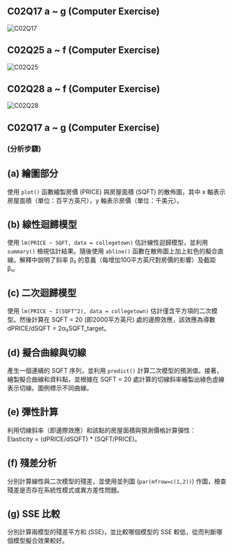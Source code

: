
## C02Q17 a ~ g (Computer Exercise)
![C02Q17](https://github.com/user-attachments/assets/23ae9b10-d623-4468-9c54-831dfc437d55)

## C02Q25 a ~ f (Computer Exercise)
![C02Q25](https://github.com/user-attachments/assets/d0ea2c24-0947-4b11-92e5-dbe352c94670)

## C02Q28 a ~ f (Computer Exercise)
![C02Q28](https://github.com/user-attachments/assets/ab9cdd15-921b-41f2-8935-346e18d6d87c)

## C02Q17 a ~ g (Computer Exercise)
### (分析步驟)

## (a) 繪圖部分
使用 `plot()` 函數繪製房價 (PRICE) 與房屋面積 (SQFT) 的散佈圖，其中 x 軸表示房屋面積（單位：百平方英尺），y 軸表示房價（單位：千美元）。

## (b) 線性迴歸模型
使用 `lm(PRICE ~ SQFT, data = collegetown)` 估計線性迴歸模型，並利用 `summary()` 檢視估計結果。隨後使用 `abline()` 函數在散佈圖上加上紅色的擬合直線。解釋中說明了斜率 β₂ 的意義（每增加100平方英尺對房價的影響）及截距 β₁。

## (c) 二次迴歸模型
使用 `lm(PRICE ~ I(SQFT^2), data = collegetown)` 估計僅含平方項的二次模型。然後計算在 SQFT = 20 (即2000平方英尺) 處的邊際效應，該效應為導數  
dPRICE/dSQFT = 2α₂SQFT_target。

## (d) 擬合曲線與切線
產生一個連續的 SQFT 序列，並利用 `predict()` 計算二次模型的預測值。接著，繪製擬合曲線和資料點，並根據在 SQFT = 20 處計算的切線斜率繪製出綠色虛線表示切線。圖例標示不同曲線。

## (e) 彈性計算
利用切線斜率（即邊際效應）和該點的房屋面積與預測價格計算彈性：  
Elasticity = (dPRICE/dSQFT) * (SQFT/PRICE)。

## (f) 殘差分析
分別計算線性與二次模型的殘差，並使用並列圖 (`par(mfrow=c(1,2))`) 作圖，檢查殘差是否存在系統性模式或異方差性問題。

## (g) SSE 比較
分別計算兩模型的殘差平方和 (SSE)，並比較哪個模型的 SSE 較低，從而判斷哪個模型擬合效果較好。

